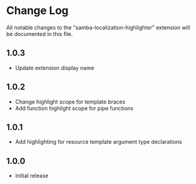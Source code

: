 # Change Log

All notable changes to the "samba-localization-highlighter" extension will be documented in this file.

## 1.0.3

- Update extension display name

## 1.0.2

- Change highlight scope for template braces
- Add function highlight scope for pipe functions

## 1.0.1

- Add highlighting for resource template argument type declarations

## 1.0.0

- Initial release